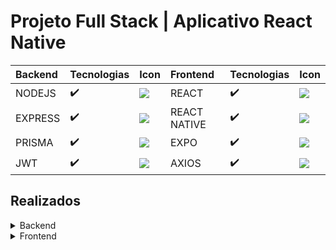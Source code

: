 # Projeto Full Stack | Aplicativo React Native

Backend | Tecnologias | Icon | Frontend | Tecnologias | Icon
:---------- | :---------- | :---------- | :---------- | :---------- | :----------
NODEJS | :heavy_check_mark: | <img src="https://skills.thijs.gg/icons?i=nodejs" />  | REACT | :heavy_check_mark: | <img src="https://skills.thijs.gg/icons?i=react" />
EXPRESS | :heavy_check_mark: | <img src="https://skills.thijs.gg/icons?i=express" />  | REACT NATIVE | :heavy_check_mark: | <img src="https://skills.thijs.gg/icons?i=react_native" />
PRISMA | :heavy_check_mark: | <img src="https://skills.thijs.gg/icons?i=prisma" /> | EXPO | :heavy_check_mark: | <img src="https://skills.thijs.gg/icons?i=expo" />
JWT | :heavy_check_mark: | <img src="https://skills.thijs.gg/icons?i=jwt" /> | AXIOS | :heavy_check_mark: | <img src="https://skills.thijs.gg/icons?i=axios" />

## Realizados
<details>
  <summary>
     Backend
  </summary><br />
- <strong>Express:</strong> <br />
  <ul>
    <li>✔️ Roteamento do servidor</li>
    <li>✔️ Gerenciamento de rotas</li>
  </ul>

  - <strong>Prisma:</strong> <br />
  <ul>
    <li>✔️ Criação do banco de dados</li>
    <li>✔️ Criação de linhas nas tabelas</li>
    <li>✔️ Requisição de dados</li>
    <li>✔️ Atualização de campos</li>
    <li>✔️ Exclusão de elementos</li>
  </ul>
</details>

<details>
  <summary>
   Frontend
  </summary><br />
- <strong>React Native:</strong>
</details>